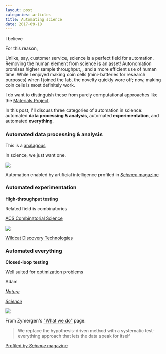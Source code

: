 ```yaml
---
layout: post
categories: articles
title: Automating science
date: 2017-09-18
---
```


I believe

For this reason,

Unlike, say, customer service, science is a perfect field for automation.
Removing the human element from science is an asset!
Autonomation promises higher sample throughput, ,
and a more efficient use of human time.
While I enjoyed making coin cells (mini-batteries for research purposes) when
I joined the lab, the novelty quickly wore off; now, making coin cells is
most definitely work.

I do want to distinguish these  from purely computational approaches like
the [Materials Project](https://www.materialsproject.org).


In this post, I'll discuss three categories of automation in science:
automated **data processing & analysis**, automated **experimentation**,
and automated **everything**.

### Automated data processing & analysis

This is a [analagous](https://en.wikipedia.org/wiki/Data_wrangling)

In science, we just want one.

<p>
<a href="https://www.voltaiq.com">
<img src="{{ site.url }}/assets/voltaiq.png" style="display:block; margin-left: auto; margin-right: auto;">
</a></p>

Automation enabled by artificial intelligence profiled in
[*Science* magazine](http://science.sciencemag.org/content/357/6346)

### Automated experimentation

**High-throughput testing**

Related field is combinatorics

[ACS Combinatorial Science](http://pubs.acs.org/journal/acsccc)

<p>
<a href="https://www.wildcatdiscovery.com">
<img src="{{ site.url }}/assets/wildcat.jpg" style="display:block; margin-left: auto; margin-right: auto;">
</a></p>

[Wildcat Discovery Technologies](http://www.wildcatdiscovery.com/)

### Automated everything

**Closed-loop testing**

Well suited for optimization problems

Adam

[*Nature*](https://search.proquest.com/docview/204547838)

[*Science*](http://science.sciencemag.org/content/324/5923/85.full)

<p>
<a href="https://www.zymergen.com">
<img src="{{ site.url }}/assets/zymergen.png" style="display:block; margin-left: auto; margin-right: auto;">
</a></p>

From Zymergen's ["What we do"](https://zymergen.com/what-we-do/) page:

>We replace the hypothesis-driven method with a systematic test-everything
> approach that lets the data speak for itself

[Profiled by *Science* magazine](http://science.sciencemag.org/content/357/6346/18.full)
